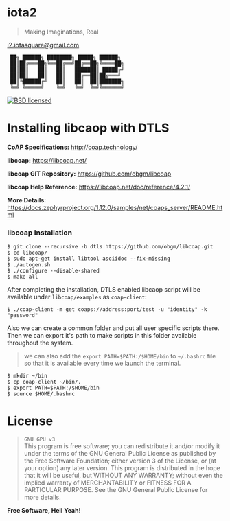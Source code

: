 # iota2

> Making Imaginations, Real

<i2.iotasquare@gmail.com>

```
 ██╗ ██████╗ ████████╗ █████╗ ██████╗
 ██║██╔═══██╗╚══██╔══╝██╔══██╗╚════██╗
 ██║██║   ██║   ██║   ███████║ █████╔╝
 ██║██║   ██║   ██║   ██╔══██║██╔═══╝
 ██║╚██████╔╝   ██║   ██║  ██║███████╗
 ╚═╝ ╚═════╝    ╚═╝   ╚═╝  ╚═╝╚══════╝
```

[![BSD licensed](https://img.shields.io/badge/license-GPL3-blue.svg)](https://raw.githubusercontent.com/iota2/dev-setup/master/LICENSE)


# Installing libcaop with DTLS

**CoAP Specifications:** http://coap.technology/

**libcoap:**  https://libcoap.net/

**libcoap GIT Repository:** https://github.com/obgm/libcoap

**libcoap Help Reference:** https://libcoap.net/doc/reference/4.2.1/

**More Details:** https://docs.zephyrproject.org/1.12.0/samples/net/coaps_server/README.html


### libcoap Installation
```
$ git clone --recursive -b dtls https://github.com/obgm/libcoap.git
$ cd libcoap/
$ sudo apt-get install libtool asciidoc --fix-missing
$ ./autogen.sh
$ ./configure --disable-shared
$ make all
```
After completing the installation, DTLS enabled libcaop script will be
available under `libcoap/examples` as `coap-client`:
```
$ ./coap-client -m get coaps://address:port/test -u "identity" -k "password"
```

Also we can create a common folder and put all user specific scripts there.
Then we can export it's path to make scripts in this folder available
throughout the system.

> we can also add the `export PATH=$PATH:/$HOME/bin` to `~/.bashrc` file so
that it is available every time we launch the terminal.

```
$ mkdir ~/bin
$ cp coap-client ~/bin/.
$ export PATH=$PATH:/$HOME/bin
$ source $HOME/.bashrc
```

# License
> `GNU GPU v3` <br>
> This program is free software; you can redistribute it and/or
> modify it under the terms of the GNU General Public License
> as published by the Free Software Foundation; either version 3
> of the License, or (at your option) any later version.
> This program is distributed in the hope that it will be useful,
> but WITHOUT ANY WARRANTY; without even the implied warranty of
> MERCHANTABILITY or FITNESS FOR A PARTICULAR PURPOSE.  See the
> GNU General Public License for more details.

**Free Software, Hell Yeah!**

